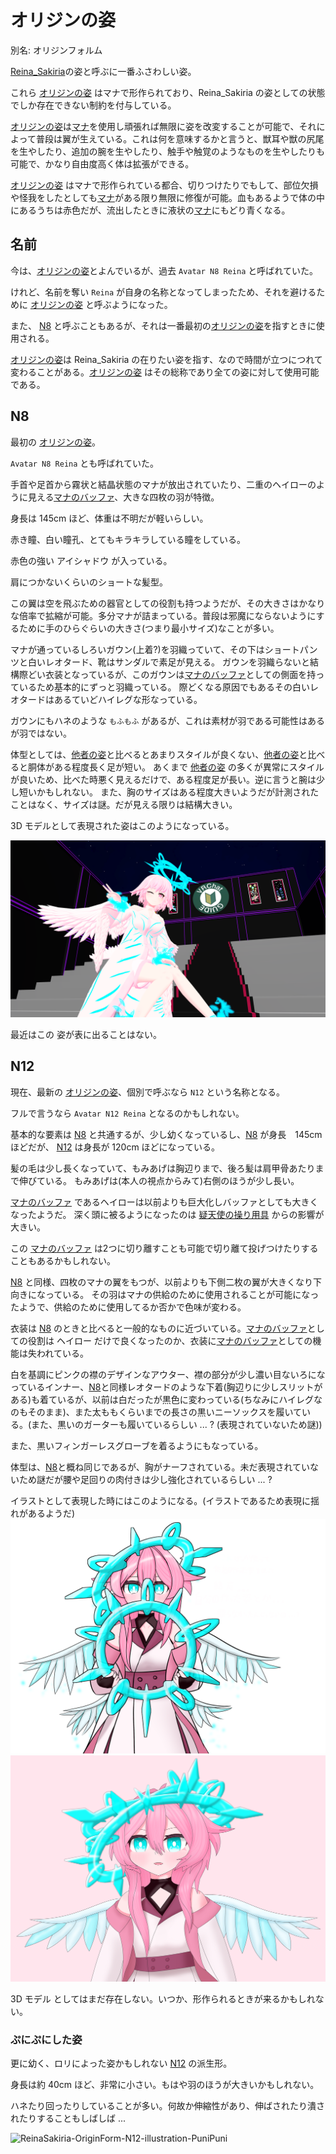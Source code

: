 # オリジンの姿

別名: オリジンフォルム

[Reina_Sakiria](Reina_Sakiria.md)の姿と呼ぶに一番ふさわしい姿。

これら [オリジンの姿] はマナで形作られており、Reina_Sakiria の姿としての状態でしか存在できない制約を付与している。

[オリジンの姿]は[マナ]を使用し頑張れば無限に姿を改変することが可能で、それによって普段は翼が生えている。これは何を意味するかと言うと、獣耳や獣の尻尾を生やしたり、追加の腕を生やしたり、触手や触覚のようなものを生やしたりも可能で、かなり自由度高く体は拡張ができる。

[オリジンの姿] はマナで形作られている都合、切りつけたりでもして、部位欠損や怪我をしたとしても[マナ]がある限り無限に修復が可能。血もあるようで体の中にあるうちは赤色だが、流出したときに液状の[マナ]にもどり青くなる。

## 名前

今は、[オリジンの姿]とよんでいるが、過去 `Avatar N8 Reina` と呼ばれていた。

けれど、名前を奪い `Reina` が自身の名称となってしまったため、それを避けるために [オリジンの姿] と呼ぶようになった。

また、 [N8] と呼ぶこともあるが、それは一番最初の[オリジンの姿]を指すときに使用される。

[オリジンの姿]は Reina_Sakiria の在りたい姿を指す、なので時間が立つにつれて変わることがある。[オリジンの姿] はその総称であり全ての姿に対して使用可能である。

## N8

最初の [オリジンの姿]。

`Avatar N8 Reina` とも呼ばれていた。

手首や足首から霧状と結晶状態のマナが放出されていたり、二重のヘイローのように見える[マナのバッファ](マナ.md)、大きな四枚の羽が特徴。

身長は 145cm ほど、体重は不明だが軽いらしい。

赤き瞳、白い瞳孔、とてもキラキラしている瞳をしている。

赤色の強い アイシャドウ が入っている。

肩につかないくらいのショートな髪型。

この翼は空を飛ぶための器官としての役割も持つようだが、その大きさはかなりな倍率で拡縮が可能。多分マナが詰まっている。普段は邪魔にならないようにするために手のひらぐらいの大きさ(つまり最小サイズ)なことが多い。

マナが通っているしろいガウン(上着?)を羽織っていて、その下はショートパンツと白いレオタード、靴はサンダルで素足が見える。
ガウンを羽織らないと結構際どい衣装となっているが、このガウンは[マナのバッファ]としての側面を持っているため基本的にずっと羽織っている。
際どくなる原因でもあるその白いレオタードはあるていどハイレグな形なっている。

ガウンにもハネのような `もふもふ` があるが、これは素材が羽である可能性はあるが羽ではない。

体型としては、[他者の姿]と比べるとあまりスタイルが良くない、[他者の姿]と比べると胴体がある程度長く足が短い。
あくまで [他者の姿] の多くが異常にスタイルが良いため、比べた時悪く見えるだけで、ある程度足が長い。逆に言うと腕は少し短いかもしれない。
また、胸のサイズはある程度大きいようだが計測されたことはなく、サイズは謎。だが見える限りは結構大きい。

3D モデルとして表現された姿はこのようになっている。

![ReinaSakiria-OriginForm-N8-Image](img/ReinaSakiria-OriginForm-N8-Image.webp)

最近はこの 姿が表に出ることはない。

## N12

現在、最新の [オリジンの姿]、個別で呼ぶなら `N12` という名称となる。

フルで言うなら `Avatar N12 Reina` となるのかもしれない。

基本的な要素は [N8] と共通するが、少し幼くなっているし、[N8] が身長　145cm ほどだが、 [N12] は身長が 120cm ほどになっている。

髪の毛は少し長くなっていて、もみあげは胸辺りまで、後ろ髪は肩甲骨あたりまで伸びている。
もみあげは(本人の視点からみて)右側のほうが少し長い。

[マナのバッファ] であるヘイローは以前よりも巨大化しバッファとしても大きくなったようだ。
深く頭に被るようになったのは [疑天使の操り用具](疑天使の操り用具.md) からの影響が大きい。

この [マナのバッファ](ヘイロー) は2つに切り離すことも可能で切り離て投げつけたりすることもあるかもしれない。

[N8] と同様、四枚のマナの翼をもつが、以前よりも下側二枚の翼が大きくなり下向きになっている。
その羽はマナの供給のために使用されることが可能になったようで、供給のために使用してるか否かで色味が変わる。

衣装は [N8] のときと比べると一般的なものに近づいている。[マナのバッファ]としての役割は ヘイロー だけで良くなったのか、衣装に[マナのバッファ]としての機能は失われている。

白を基調にピンクの襟のデザインなアウター、襟の部分が少し濃い目ないろになっているインナー、[N8]と同様レオタードのような下着(胸辺りに少しスリットがある)も着ているが、以前は白だったが黒色に変わっている(ちなみにハイレグなのもそのまま)、また太ももくらいまでの長さの黒いニーソックスを履いている。(また、黒いのガーターも履いているらしい ... ? (表現されていないため謎))

また、黒いフィンガーレスグローブを着るようにもなっている。

体型は、[N8]と概ね同じであるが、胸がナーフされている。未だ表現されていないため謎だが腰や足回りの肉付きは少し強化されているらしい ... ?

イラストとして表現した時にはこのようになる。(イラストであるため表現に揺れがあるようだ)
![ReinaSakiria-OriginForm-N12-illustration-CBU](img/ReinaSakiria-OriginForm-N12-illustration-CBU.png)
![ReinaSakiria-OriginForm-N12-illustration-Icon](img/ReinaSakiria-OriginForm-N12-illustration-Icon.png)

3D モデル としてはまだ存在しない。いつか、形作られるときが来るかもしれない。

### ぷにぷにした姿

更に幼く、ロリによった姿かもしれない [N12] の派生形。

身長は約 40cm ほど、非常に小さい。もはや羽のほうが大きいかもしれない。

ハネたり回ったりしていることが多い。何故か伸縮性があり、伸ばされたり潰されたりすることもしばしば ...

![ReinaSakiria-OriginForm-N12-illustration-PuniPuni](img/ReinaSakiria-OriginForm-N12-illustration-PuniPuni.png)

[オリジンの姿]: #オリジンの姿
[N8]: #n8
[N12]: #n12
[マナのバッファ]: マナ.md
[マナ]: マナ.md
[他者の姿]: 他者の姿.md
